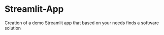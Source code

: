 # Streamlit-App
Creation of a demo Streamlit app that based on your needs finds a software solution
